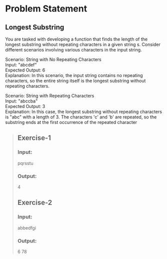 # Problem Statement
## Longest Substring
You are tasked with developing a function that finds the length of the longest substring without repeating characters in a given string s. Consider different scenarios involving various characters in the input string.

Scenario: String with No Repeating Characters  
Input: "abcdef"  
Expected Output: 6  
Explanation: In this scenario, the input string contains no repeating characters, so the entire string itself is the longest substring without repeating characters.

Scenario: String with Repeating Characters  
Input: "abccba"  
Expected Output: 3  
Explanation: In this case, the longest substring without repeating characters is "abc" with a length of 3. The characters 'c' and 'b' are repeated, so the substring ends at the first occurrence of the repeated character

>## Exercise-1
>### Input:
>pqrsstu
>### Output:
>4
>## Exercise-2
>### Input:
>abbedfgi
>### Output:
>6
>78
